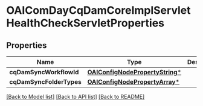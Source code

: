 # OAIComDayCqDamCoreImplServletHealthCheckServletProperties

## Properties
Name | Type | Description | Notes
------------ | ------------- | ------------- | -------------
**cqDamSyncWorkflowId** | [**OAIConfigNodePropertyString***](OAIConfigNodePropertyString.md) |  | [optional] 
**cqDamSyncFolderTypes** | [**OAIConfigNodePropertyArray***](OAIConfigNodePropertyArray.md) |  | [optional] 

[[Back to Model list]](../README.md#documentation-for-models) [[Back to API list]](../README.md#documentation-for-api-endpoints) [[Back to README]](../README.md)


